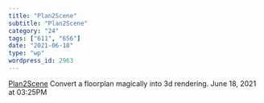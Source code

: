 ```yaml
---
title: "Plan2Scene"
subtitle: "Plan2Scene"
category: "24"
tags: ["611", "656"]
date: "2021-06-18"
type: "wp"
wordpress_id: 2963
---
```

[ Plan2Scene](https://3dlg-hcvc.github.io/plan2scene/)
 Convert a floorplan magically into 3d rendering.
June 18, 2021 at 03:25PM